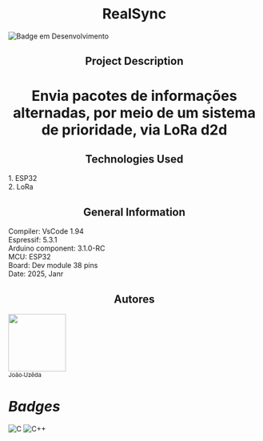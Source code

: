 <h1 align="center"> RealSync </h1>

![Badge em Desenvolvimento](http://img.shields.io/static/v1?label=STATUS&message=EM%20DESENVOLVIMENTO&color=GREEN&style=for-the-badge)

<h2 align="center"> Project Description </h2>
<h1 align="center">  Envia pacotes de informações alternadas, por meio de um sistema de prioridade, via LoRa d2d <br/>

<h2 align="center">Technologies Used </h2>
1. ESP32 <br/>
2. LoRa<br/>


<h2 align="center"> General Information </h2>

Compiler: VsCode 1.94 <br/>
Espressif: 5.3.1 <br/>
Arduino component: 3.1.0-RC <br/>
MCU: ESP32  <br/>
Board: Dev module 38 pins <br/>
Date: 2025, Janr <br/>

<h2 align="center"> Autores </h2>

[<img loading="lazy" src="https://avatars.githubusercontent.com/u/55409817?v=4" width=115><br><sub>João Uzêda</sub>](https://github.com/joaouzeda) 

# *Badges*

![C](https://img.shields.io/badge/c-%2300599C.svg?style=for-the-badge&logo=c&logoColor=white)
![C++](https://img.shields.io/badge/c++-%2300599C.svg?style=for-the-badge&logo=c%2B%2B&logoColor=white)


